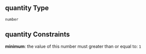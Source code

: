 ## quantity Type

`number`

## quantity Constraints

**minimum**: the value of this number must greater than or equal to: `1`
